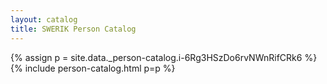 ```yaml
---
layout: catalog
title: SWERIK Person Catalog
---
```

{% assign p = site.data._person-catalog.i-6Rg3HSzDo6rvNWnRifCRk6 %}
{% include person-catalog.html p=p %}

